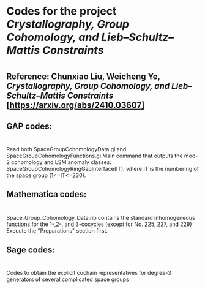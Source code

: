 # Codes for the project *Crystallography, Group Cohomology, and Lieb–Schultz–Mattis Constraints* 
# 
## Reference: Chunxiao Liu, Weicheng Ye, *Crystallography, Group Cohomology, and Lieb–Schultz–Mattis Constraints* [https://arxiv.org/abs/2410.03607]

## GAP codes: 
#
Read both SpaceGroupCohomologyData.gi and SpaceGroupCohomologyFunctions.gi
Main command that outputs the mod-2 cohomology and LSM anomaly classes:
SpaceGroupCohomologyRingGapInterface(IT);
where IT is the numbering of the space group (1<=IT<=230).

## Mathematica codes:
#
Space_Group_Cohomology_Data.nb contains the standard inhomogeneous functions for the 1-,2-, and 3-cocycles (except for No. 225, 227, and 229)
Execute the "Preparations" section first.

## Sage codes:
#
Codes to obtain the explicit cochain representatives for degree-3 generators of several complicated space groups
